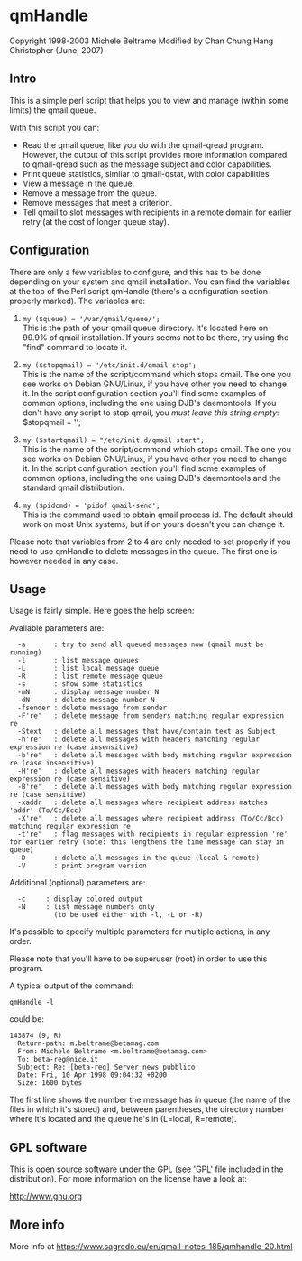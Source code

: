# qmHandle

Copyright 1998-2003 Michele Beltrame
Modified by Chan Chung Hang Christopher (June, 2007)

Intro
-----

This is a simple perl script that helps you to view and manage (within some
limits) the qmail queue.

With this script you can:

  * Read the qmail queue, like you do with the qmail-qread program. However,
    the output of this script provides more information compared to qmail-qread such as 
    the message subject and color capabilities.
  * Print queue statistics, similar to qmail-qstat, with color capabilities
  * View a message in the queue.
  * Remove a message from the queue.
  * Remove messages that meet a criterion.
  * Tell qmail to slot messages with recipients in a remote domain for earlier retry (at the cost of longer queue stay).


Configuration
-------------

There are only a few variables to configure, and this has to be done depending
on your system and qmail installation. You can find the variables at the top of
the Perl script qmHandle (there's a configuration section properly marked).
The variables are:

1) `my ($queue) = '/var/qmail/queue/';`  
This is the path of your qmail queue directory. It's located here on 99.9%
of qmail installation. If yours seems not to be there, try using the "find"
command to locate it.

2) `my ($stopqmail) = '/etc/init.d/qmail stop';`  
This is the name of the script/command which stops qmail. The one you
see works on Debian GNU/Linux, if you have other you need to change it.
In the script configuration section you'll find some examples of
common options, including the one using DJB's daemontools. If you
don't have any script to stop qmail, you *must leave this string
empty*:  
	$stopqmail = '';

3) `my ($startqmail) = "/etc/init.d/qmail start";`  
This is the name of the script/command which stops qmail. The one you
see works on Debian GNU/Linux, if you have other you need to change it.
In the script configuration section you'll find some examples of
common options, including the one using DJB's daemontools and the
standard qmail distribution.

4) `my ($pidcmd) = 'pidof qmail-send';`  
This is the command used to obtain qmail process id. The default
should work on most Unix systems, but if on yours doesn't you can
change it.

Please note that variables from 2 to 4 are only needed to set properly
if you need to use qmHandle to delete messages in the queue. The first
one is however needed in any case.


Usage
-----

Usage is fairly simple. Here goes the help screen:

Available parameters are:
```
  -a       : try to send all queued messages now (qmail must be running)
  -l       : list message queues
  -L       : list local message queue
  -R       : list remote message queue
  -s       : show some statistics
  -mN      : display message number N
  -dN      : delete message number N
  -fsender : delete message from sender
  -F're'   : delete message from senders matching regular expression re
  -Stext   : delete all messages that have/contain text as Subject
  -h're'   : delete all messages with headers matching regular expression re (case insensitive)
  -b're'   : delete all messages with body matching regular expression re (case insensitive)
  -H're'   : delete all messages with headers matching regular expression re (case sensitive)
  -B're'   : delete all messages with body matching regular expression re (case sensitive)
  -xaddr   : delete all messages where recipient address matches 'addr' (To/Cc/Bcc)
  -X're'   : delete all messages where recipient address (To/Cc/Bcc) matching regular expression re
  -t're'   : flag messages with recipients in regular expression 're' for earlier retry (note: this lengthens the time message can stay in queue)
  -D       : delete all messages in the queue (local & remote)
  -V       : print program version
```
Additional (optional) parameters are:
```
  -c     : display colored output
  -N     : list message numbers only
           (to be used either with -l, -L or -R)
```

It's possible to specify multiple parameters for multiple actions, in any
order.

Please note that you'll have to be superuser (root) in order to use this
program.

A typical output of the command:

	qmHandle -l

could be:

```
143874 (9, R)
  Return-path: m.beltrame@betamag.com
  From: Michele Beltrame <m.beltrame@betamag.com>
  To: beta-reg@nice.it
  Subject: Re: [beta-reg] Server news pubblico.
  Date: Fri, 10 Apr 1998 09:04:32 +0200
  Size: 1600 bytes
```

The first line shows the number the message has in queue (the name of the
files in which it's stored) and, between parentheses, the directory number
where it's located and the queue he's in (L=local, R=remote).


GPL software
------------

This is open source software under the GPL (see 'GPL' file included in the
distribution). For more information on the license have a look at:

http://www.gnu.org

More info
---------
More info at https://www.sagredo.eu/en/qmail-notes-185/qmhandle-20.html
